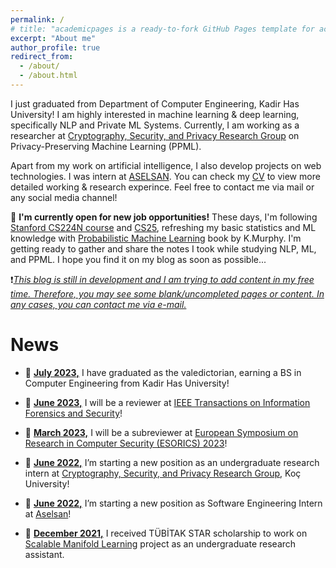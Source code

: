 ```yaml
---
permalink: /
# title: "academicpages is a ready-to-fork GitHub Pages template for academic personal websites"
excerpt: "About me"
author_profile: true
redirect_from: 
  - /about/
  - /about.html
---
```


I just graduated from Department of Computer Engineering, Kadir Has University! I am highly interested in machine learning & deep learning, specifically NLP and Private ML Systems. Currently, I am working as a researcher at [Cryptography, Security, and Privacy Research Group](https://crypto.ku.edu.tr/) on Privacy-Preserving Machine Learning (PPML).

Apart from my work on artificial intelligence, I also develop projects on web technologies. I was intern at [ASELSAN](https://www.aselsan.com/en). You can check my [CV](https://robuno.github.io/files/Resume_Unat_Jan07.pdf) to view more detailed working & research experince. Feel free to contact me via mail or any social media channel! 

:dart: **I'm currently open for new job opportunities!** These days, I'm following [Stanford CS224N course](https://www.youtube.com/watch?v=PLryWeHPcBs&list=PLoROMvodv4rMFqRtEuo6SGjY4XbRIVRd4) and [CS25](https://www.youtube.com/watch?v=P127jhj-8-Y&list=PLoROMvodv4rNiJRchCzutFw5ItR_Z27CM), refreshing my basic statistics and ML knowledge with [Probabilistic Machine Learning](https://probml.github.io/pml-book/book1.html) book by K.Murphy. I'm getting ready to gather and share the notes I took while studying NLP, ML, and PPML. I hope you find it on my blog as soon as possible...

:heavy_exclamation_mark:_<ins>This blog is still in development and I am trying to add content in my free time. Therefore, you may see some blank/uncompleted pages or content. In any cases, you can contact me via e-mail.</ins>_

News
======

* :tada: **<ins>July 2023,</ins>**  I have graduated as the valedictorian, earning a BS in Computer Engineering from Kadir Has University!

* :tada: **<ins>June 2023,</ins>**  I will be a reviewer at [IEEE Transactions on Information Forensics and Security](https://ieeexplore.ieee.org/xpl/RecentIssue.jsp?punumber=10206)!

* :tada: **<ins>March 2023,</ins>**  I will be a subreviewer at [European Symposium on Research in Computer Security (ESORICS) 2023](https://esorics2023.org/)!

* :tada: **<ins>June 2022,</ins>**  I’m starting a new position as an undergraduate research intern at [Cryptography, Security, and Privacy Research Group](https://crypto.ku.edu.tr/), Koç University!

* :tada: **<ins>June 2022,</ins>**  I’m starting a new position as Software Engineering Intern at [Aselsan](www.aselsan.com/en)!

* :tada: **<ins>December 2021,</ins>**  I received TÜBİTAK STAR scholarship to work on [Scalable Manifold Learning](http://sca-ml.khas.edu.tr/) project as an undergraduate research assistant.